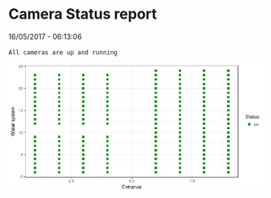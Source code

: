 Camera Status report
================
16/05/2017 - 06:13:06

    All cameras are up and running

![](camreport_files/figure-markdown_github/unnamed-chunk-2-1.png)
